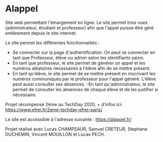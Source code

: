 # Alappel

Site web permettant l'émargement en ligne. Le site permet trois vues (administrateur, étudiant et professeur) afin que l'appel puisse être géré entièrement depuis le site internet.

Le site permet les différentes fonctionnalités : 

- Se connecter sur la page d'authentification. On peut se connecter en tant que Professeur, élève ou admin selon les identifiants saisis. 
- En tant que professeur, le site permet de générer un appel et les numéros aléatoires nécessaires à l'élève afin de se mettre présent. 
- En tant qu'élève, le site permet de se mettre présent en inscrivant les numéros communiqués par le professeur pour l'appel généré. L'élève peut aussi consulter ses absences. 
-En tant qu'administrateur, le site permet de consulter les absences de chaque élève et de les justifier si nécessaire. 

Projet récompensé 2ème au TechDay 2020, + d’infos ici: https://www.efrei.fr/2eme-techday-efrei-paris/

Le site est accessible à l'adresse suivante : https://alappel.fr/

Projet réalisé avec Lucas CHAMPSAUR, Samuel CRETEUR, Stephane DUCHEMIN, Vincent MOUILLON et Lucas PECH.


